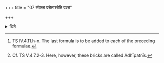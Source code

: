 +++
title = "07 संयच्च प्रचेताश्चेति पञ्च"

+++

<details><summary>थिते</summary>

7. With saṁyacca pracetāśca...[^1] (he places) the five Vaiśvadevi (bricks belonging to All-gods) on the trunk of the fire-altar-building while thinking about the enemy in his mind.[^2]  

[^1]: TS IV.4.11.h-n. The last formula is to be added to each of the preceding formulae.  

[^2]: Cf. TS V.4.7.2-3. Here, however, these bricks are called Adhīpatnīs.  

</details>
